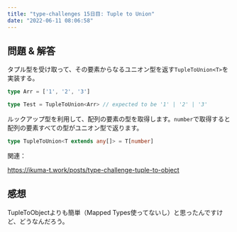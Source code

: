 ```yaml
---
title: "type-challenges 15日目: Tuple to Union"
date: "2022-06-11 08:06:58"
---
```


## 問題 & 解答

タプル型を受け取って、その要素からなるユニオン型を返す`TupleToUnion<T>`を実装する。

```typescript
type Arr = ['1', '2', '3']

type Test = TupleToUnion<Arr> // expected to be '1' | '2' | '3'
```

ルックアップ型を利用して、配列の要素の型を取得します。`number`で取得すると配列の要素すべての型がユニオン型で返ります。

```typescript
type TupleToUnion<T extends any[]> = T[number]
```

関連：

https://ikuma-t.work/posts/type-challenge-tuple-to-object


## 感想

TupleToObjectよりも簡単（Mapped Types使ってないし）と思ったんですけど、どうなんだろう。
